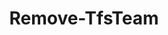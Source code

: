 ﻿---
title: Remove-TfsTeam
breadcrumbs: [ "Team" ]
parent: "Team"
description: "Deletes a team. "
remarks: 
parameterSets: 
  "_All_": [ Collection, Project, Team ] 
  "__AllParameterSets":  
    Team: 
      type: "object"  
      position: "0"  
    Collection: 
      type: "object"  
    Project: 
      type: "object" 
parameters: 
  - name: "Team" 
    description: "Specifies the name of the Team, its ID (a GUID), or a Microsoft.TeamFoundation.Core.WebApi.WebApiTeam object to connect to. When omitted, it defaults to the connection set by Connect-TfsTeam (if any). For more details, see the Get-TfsTeam cmdlet. " 
    globbing: false 
    pipelineInput: "true (ByValue)" 
    position: 0 
    type: "object" 
    aliases: [ Name ] 
  - name: "Name" 
    description: "Specifies the name of the Team, its ID (a GUID), or a Microsoft.TeamFoundation.Core.WebApi.WebApiTeam object to connect to. When omitted, it defaults to the connection set by Connect-TfsTeam (if any). For more details, see the Get-TfsTeam cmdlet. This is an alias of the Team parameter." 
    globbing: false 
    pipelineInput: "true (ByValue)" 
    position: 0 
    type: "object" 
    aliases: [ Name ] 
  - name: "Project" 
    description: "Specifies the name of the Team Project, its ID (a GUID), or a Microsoft.TeamFoundation.Core.WebApi.TeamProject object to connect to. When omitted, it defaults to the connection set by Connect-TfsTeamProject (if any). For more details, see the Get-TfsTeamProject cmdlet. " 
    globbing: false 
    type: "object" 
  - name: "Collection" 
    description: "Specifies the URL to the Team Project Collection or Azure DevOps Organization to connect to, a TfsTeamProjectCollection object (Windows PowerShell only), or a VssConnection object. You can also connect to an Azure DevOps Services organizations by simply providing its name instead of the full URL. For more details, see the Get-TfsTeamProjectCollection cmdlet. When omitted, it defaults to the connection set by Connect-TfsTeamProjectCollection (if any). " 
    globbing: false 
    type: "object"
inputs: 
  - type: "System.Object" 
    description: "Specifies the name of the Team, its ID (a GUID), or a Microsoft.TeamFoundation.Core.WebApi.WebApiTeam object to connect to. When omitted, it defaults to the connection set by Connect-TfsTeam (if any). For more details, see the Get-TfsTeam cmdlet. "
outputs: 
  - type: "Microsoft.TeamFoundation.Core.WebApi.WebApiTeam" 
    description: 
notes: 
relatedLinks: 
  - text: "Online Version:" 
    uri: "https://tfscmdlets.dev/docs/cmdlets/Team/Remove-TfsTeam"
aliases: 
examples: 
---
